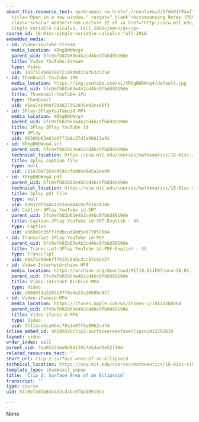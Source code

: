 ```yaml
---
about_this_resource_text: <p>&raquo; <a href="./resolveuid/1fde91f9aaff3f81a3e226a634fbcb73"
  title="Open in a new window." target="_blank">Accompanying Notes (PDF)</a></p> <p
  class="scholar_medsm">From Lecture 32 of <a href="http://ocw.mit.edu/courses/mathematics/18-01-single-variable-calculus-fall-2006/video-lectures/"><em>18.01
  Single Variable Calculus, Fall 2006</em></a></p>
course_id: 18-01sc-single-variable-calculus-fall-2010
embedded_media:
- id: Video-YouTube-Stream
  media_location: XRkgBWbWvg4
  parent_uid: 5fc0efb02b63e4b2cd4bc9fbdd8919de
  title: Video-YouTube-Stream
  type: Video
  uid: 143755266b18072189b0d15af63c535d
- id: Thumbnail-YouTube-JPG
  media_location: https://img.youtube.com/vi/XRkgBWbWvg4/default.jpg
  parent_uid: 5fc0efb02b63e4b2cd4bc9fbdd8919de
  title: Thumbnail-YouTube-JPG
  type: Thumbnail
  uid: e5ea7ab49af26dd27362d95e92ec06f3
- id: 3Play-3PlayYouTubeid-MP4
  media_location: XRkgBWbWvg4
  parent_uid: 5fc0efb02b63e4b2cd4bc9fbdd8919de
  title: 3Play-3Play YouTube id
  type: 3Play
  uid: 0630bb03e63d67f1b8c27d3a96611a91
- id: XRkgBWbWvg4.srt
  parent_uid: 5fc0efb02b63e4b2cd4bc9fbdd8919de
  technical_location: https://ocw.mit.edu/courses/mathematics/18-01sc-single-variable-calculus-fall-2010/unit-4-techniques-of-integration/part-c-parametric-equations-and-polar-coordinates/session-81-examples-using-parametrized-curves/clip-2-surface-area-of-an-ellipsoid/XRkgBWbWvg4.srt
  title: 3play caption file
  type: null
  uid: c21e7097269c959ccfbd86d9e5a2ee89
- id: XRkgBWbWvg4.pdf
  parent_uid: 5fc0efb02b63e4b2cd4bc9fbdd8919de
  technical_location: https://ocw.mit.edu/courses/mathematics/18-01sc-single-variable-calculus-fall-2010/unit-4-techniques-of-integration/part-c-parametric-equations-and-polar-coordinates/session-81-examples-using-parametrized-curves/clip-2-surface-area-of-an-ellipsoid/XRkgBWbWvg4.pdf
  title: 3play pdf file
  type: null
  uid: 0a932df2ad412e34a844c0cfb1e2438e
- id: Caption-3Play YouTube id-SRT
  parent_uid: 5fc0efb02b63e4b2cd4bc9fbdd8919de
  title: Caption-3Play YouTube id-SRT-English - US
  type: Caption
  uid: a569b9c35ff7fdbcad8dd5e6770576b4
- id: Transcript-3Play YouTube id-PDF
  parent_uid: 5fc0efb02b63e4b2cd4bc9fbdd8919de
  title: Transcript-3Play YouTube id-PDF-English - US
  type: Transcript
  uid: e9a7a298e6ff7615c845cdcc57c82e57
- id: Video-InternetArchive-MP4
  media_location: https://archive.org/download/MIT18.01JF07/ocw-18.01-f07-lec32_300k.mp4
  parent_uid: 5fc0efb02b63e4b2cd4bc9fbdd8919de
  title: Video-Internet Archive-MP4
  type: Video
  uid: d68d8fda2207e57f0e4e23a26980c02f
- id: Video-iTunesU-MP4
  media_location: https://itunes.apple.com/us/itunes-u/id414308064
  parent_uid: 5fc0efb02b63e4b2cd4bc9fbdd8919de
  title: Video-iTunes U-MP4
  type: Video
  uid: 2511aca4ca86bc78a3e07f6e8962cd7d
inline_embed_id: 98145026clip2:surfaceareaofanellipsoid13292839
layout: video
order_index: null
parent_uid: 7aa6522b6e8e0d13937e54ed6e52710d
related_resources_text: ''
short_url: clip-2-surface-area-of-an-ellipsoid
technical_location: https://ocw.mit.edu/courses/mathematics/18-01sc-single-variable-calculus-fall-2010/unit-4-techniques-of-integration/part-c-parametric-equations-and-polar-coordinates/session-81-examples-using-parametrized-curves/clip-2-surface-area-of-an-ellipsoid
template_type: thumbnail_popup
title: 'Clip 2: Surface Area of an Ellipsoid'
transcript: ''
type: course
uid: 5fc0efb02b63e4b2cd4bc9fbdd8919de

---
```

None